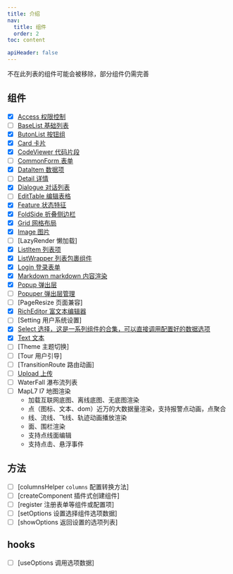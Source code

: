```yaml
---
title: 介绍
nav:
  title: 组件
  order: 2
toc: content

apiHeader: false
---
```


不在此列表的组件可能会被移除，部分组件仍需完善

## 组件

- [x] [Access 权限控制](/components/access)
- [ ] [BaseList 基础列表](/components/base-list)
- [x] [ButonList 按钮组](/components/button-list)
- [x] [Card 卡片](/components/card)
- [x] [CodeViewer 代码片段](/components/code-viewer)
- [ ] [CommonForm 表单](/components/form)
- [x] [DataItem 数据项](/components/data-item)
- [ ] [Detail 详情](/components/detail)
- [x] [Dialogue 对话列表](/components/dialogue)
- [ ] [EditTable 编辑表格](/components/edit-table)
- [x] [Feature 状态特征](/components/feature)
- [x] [FoldSide 折叠侧边栏](/components/fold-side)
- [x] [Grid 网格布局](/components/grid)
- [x] [Image 图片](/components/image)
- [ ] [LazyRender 懒加载]
- [x] [ListItem 列表项](/components/list-item)
- [x] [ListWrapper 列表包裹组件](/components/list-wrapper)
- [x] [Login 登录表单](/components/login)
- [x] [Markdown markdown 内容渲染](/components/markdown)
- [x] [Popup 弹出层](/components/popup)
- [ ] [Popuper 弹出层管理](/components/popuper)
- [ ] [PageResize 页面兼容]
- [x] [RichEditor 富文本编辑器](/components/rich-editor)
- [ ] [Setting 用户系统设置]
- [x] [Select 选择，这是一系列组件的合集，可以直接调用配置好的数据选项](/components/select)
- [x] [Text 文本](/components/text)
- [ ] [Theme 主题切换]
- [ ] [Tour 用户引导]
- [ ] [TransitionRoute 路由动画]
- [ ] [Upload 上传](/components/upload)
- [ ] WaterFall 瀑布流列表
- [ ] MapL7 l7 地图渲染
  - 加载互联网底图、离线底图、无底图渲染
  - 点（图标、文本、dom）近万的大数据量渲染，支持报警点动画，点聚合
  - 线、流线、飞线、轨迹动画播放渲染
  - 面、围栏渲染
  - 支持点线面编辑
  - 支持点击、悬浮事件

## 方法

- [ ] [columnsHelper `columns` 配置转换方法]
- [ ] [createComponent 插件式创建组件]
- [ ] [register 注册表单等组件或配置项]
- [ ] [setOptions 设置选择组件选项数据]
- [ ] [showOptions 返回设置的选项列表]

## hooks

- [ ] [useOptions 调用选项数据]
